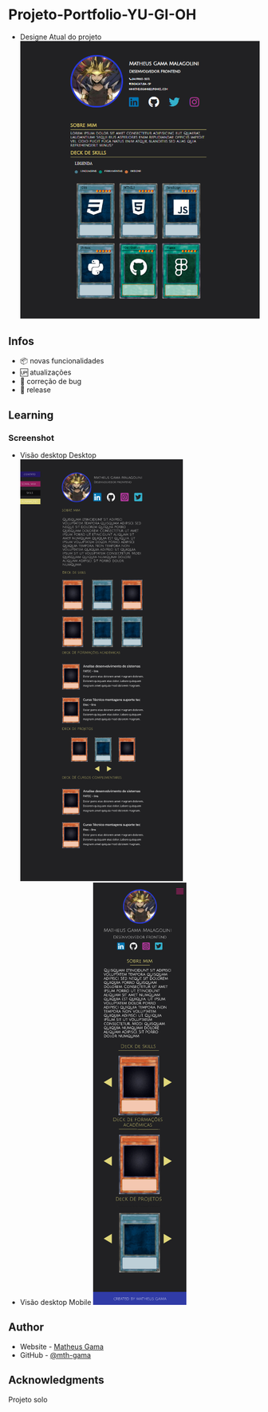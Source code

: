 # Projeto-Portfolio-YU-GI-OH

- Designe Atual do projeto
![Designe atual do projeto](./img/designe-atual.png)
## Infos

- :package: novas funcionalidades
- :up: atualizações 
- :ant: correção de bug
- :checkered_flag: release

## Learning


### Screenshot

- Visão desktop Desktop
![Solução entregue do projeto solicitado versão desktop](./img/prototipo-desktop.PNG)
- Visão desktop Mobile
![Solução entregue do projeto solicitado versão mobile](./img/prototipo-mobile.PNG)

## Author

- Website - [Matheus Gama](https://mth-gama.github.io/)
- GitHub - [@mth-gama](https://github.com/mth-gama)

## Acknowledgments

Projeto solo
